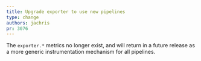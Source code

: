 ```yaml
---
title: Upgrade exporter to use new pipelines
type: change
authors: jachris
pr: 3076
---
```


The `exporter.*` metrics no longer exist, and will return in a future release as
a more generic instrumentation mechanism for all pipelines.
